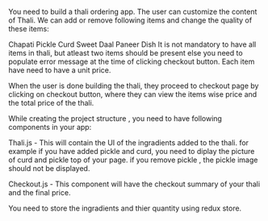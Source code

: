You need to build a thali ordering app. The user can customize the content of Thali. We can add or remove following items and change the quality of these items:

Chapati
Pickle
Curd
Sweet
Daal
Paneer Dish
It is not mandatory to have all items in thali, but atleast two items should be present else you need to populate error message at the time of clicking checkout button. Each item have need to have a unit price.

When the user is done building the thali, they proceed to checkout page by clicking on checkout button, where they can view the items wise price and the total price of the thali.

While creating the project structure , you need to have following components in your app:

Thali.js - This will contain the UI of the ingradients added to the thali. for example if you have added pickle and curd, you need to diplay the picture of curd and pickle top of your page. if you remove pickle , the pickle image should not be displayed.

Checkout.js - This component will have the checkout summary of your thali and the final price.

You need to store the ingradients and thier quantity using redux store.
